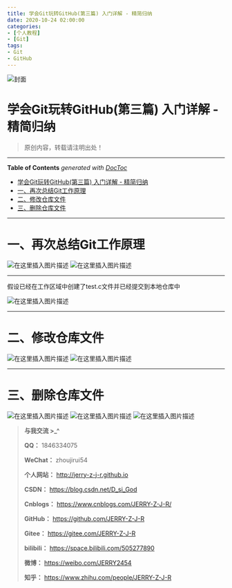 ```yaml
---
title: 学会Git玩转GitHub(第三篇) 入门详解 - 精简归纳
date: 2020-10-24 02:00:00
categories: 
- [个人教程]
- [Git] 
tags:
- Git
- GitHub
---
```


![封面](https://img-blog.csdnimg.cn/20201130224703593.jpg)

<!--more-->
# 学会Git玩转GitHub(第三篇) 入门详解 - 精简归纳

> 原创内容，转载请注明出处！

---

<!-- START doctoc generated TOC please keep comment here to allow auto update -->
<!-- DON'T EDIT THIS SECTION, INSTEAD RE-RUN doctoc TO UPDATE -->
**Table of Contents**  *generated with [DocToc](https://github.com/thlorenz/doctoc)*

- [学会Git玩转GitHub(第三篇) 入门详解 - 精简归纳](#%E5%AD%A6%E4%BC%9Agit%E7%8E%A9%E8%BD%ACgithub%E7%AC%AC%E4%B8%89%E7%AF%87-%E5%85%A5%E9%97%A8%E8%AF%A6%E8%A7%A3---%E7%B2%BE%E7%AE%80%E5%BD%92%E7%BA%B3)
- [一、再次总结Git工作原理](#%E4%B8%80%E5%86%8D%E6%AC%A1%E6%80%BB%E7%BB%93git%E5%B7%A5%E4%BD%9C%E5%8E%9F%E7%90%86)
- [二、修改仓库文件](#%E4%BA%8C%E4%BF%AE%E6%94%B9%E4%BB%93%E5%BA%93%E6%96%87%E4%BB%B6)
- [三、删除仓库文件](#%E4%B8%89%E5%88%A0%E9%99%A4%E4%BB%93%E5%BA%93%E6%96%87%E4%BB%B6)

<!-- END doctoc generated TOC please keep comment here to allow auto update -->


---

# 一、再次总结Git工作原理

![在这里插入图片描述](https://img-blog.csdnimg.cn/20201025232855439.png?x-oss-process=image/watermark,type_ZmFuZ3poZW5naGVpdGk,shadow_10,text_aHR0cHM6Ly9ibG9nLmNzZG4ubmV0L0Rfc2lfR29k,size_16,color_FFFFFF,t_70#pic_center)
![在这里插入图片描述](https://img-blog.csdnimg.cn/20201025232908271.png?x-oss-process=image/watermark,type_ZmFuZ3poZW5naGVpdGk,shadow_10,text_aHR0cHM6Ly9ibG9nLmNzZG4ubmV0L0Rfc2lfR29k,size_16,color_FFFFFF,t_70#pic_center)

---

假设已经在工作区域中创建了test.c文件并已经提交到本地仓库中

![在这里插入图片描述](https://img-blog.csdnimg.cn/2020102523313562.png?x-oss-process=image/watermark,type_ZmFuZ3poZW5naGVpdGk,shadow_10,text_aHR0cHM6Ly9ibG9nLmNzZG4ubmV0L0Rfc2lfR29k,size_16,color_FFFFFF,t_70#pic_center)

---

# 二、修改仓库文件
![在这里插入图片描述](https://img-blog.csdnimg.cn/20201025233149310.png?x-oss-process=image/watermark,type_ZmFuZ3poZW5naGVpdGk,shadow_10,text_aHR0cHM6Ly9ibG9nLmNzZG4ubmV0L0Rfc2lfR29k,size_16,color_FFFFFF,t_70#pic_center)
![在这里插入图片描述](https://img-blog.csdnimg.cn/20201025233157834.png?x-oss-process=image/watermark,type_ZmFuZ3poZW5naGVpdGk,shadow_10,text_aHR0cHM6Ly9ibG9nLmNzZG4ubmV0L0Rfc2lfR29k,size_16,color_FFFFFF,t_70#pic_center)

---

# 三、删除仓库文件

![在这里插入图片描述](https://img-blog.csdnimg.cn/20201025233206777.png?x-oss-process=image/watermark,type_ZmFuZ3poZW5naGVpdGk,shadow_10,text_aHR0cHM6Ly9ibG9nLmNzZG4ubmV0L0Rfc2lfR29k,size_16,color_FFFFFF,t_70#pic_center)
![在这里插入图片描述](https://img-blog.csdnimg.cn/20201025233219781.png?x-oss-process=image/watermark,type_ZmFuZ3poZW5naGVpdGk,shadow_10,text_aHR0cHM6Ly9ibG9nLmNzZG4ubmV0L0Rfc2lfR29k,size_16,color_FFFFFF,t_70#pic_center)
![在这里插入图片描述](https://img-blog.csdnimg.cn/20201025233227193.png?x-oss-process=image/watermark,type_ZmFuZ3poZW5naGVpdGk,shadow_10,text_aHR0cHM6Ly9ibG9nLmNzZG4ubmV0L0Rfc2lfR29k,size_16,color_FFFFFF,t_70#pic_center)

> **与我交流 >_^**
>
> **QQ：** 1846334075
>
> **WeChat：** zhoujirui54
>
> **个人网站：** <http://jerry-z-j-r.github.io>	
>
> **CSDN：** <https://blog.csdn.net/D_si_God>
>
> **Cnblogs：** <https://www.cnblogs.com/JERRY-Z-J-R/>
>
> **GitHub：** <https://github.com/JERRY-Z-J-R>
>
> **Gitee：** <https://gitee.com/JERRY-Z-J-R>
>
> **bilibili：** <https://space.bilibili.com/505277890>
>
> **微博：** <https://weibo.com/JERRY2454>
>
> **知乎：** <https://www.zhihu.com/people/JERRY-Z-J-R>